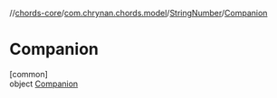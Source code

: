 //[chords-core](../../../../index.md)/[com.chrynan.chords.model](../../index.md)/[StringNumber](../index.md)/[Companion](index.md)

# Companion

[common]\
object [Companion](index.md)
